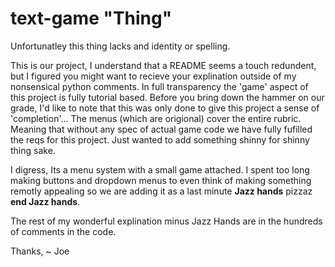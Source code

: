 # text-game "Thing"
 Unfortunatley this thing lacks and identity or spelling.

This is our project, I understand that a README seems a touch redundent, but I figured you might want to recieve your explination outside of my nonsensical python comments.
In full transparency the 'game' aspect of this project is fully tutorial based. Before you bring down the hammer on our grade, I'd like to note that this was only done to give this project a sense of 'completion'... The menus (which are origional) cover the entire rubric. Meaning that without any spec of actual game code we have fully fufilled the reqs for this project. Just wanted to add something shinny for shinny thing sake.

I digress, Its a menu system with a small game attached. I spent too long making buttons and dropdown menus to even think of making something remotly appealing so we are adding it as a last minute **Jazz hands** pizzaz **end Jazz hands**. 

The rest of my wonderful explination minus Jazz Hands are in the hundreds of comments in the code.

Thanks,
 ~ Joe
